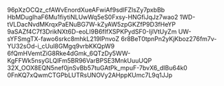 96pXzOCQz_cfAWvEnordXueAFwiAf9sdlFZlsZy7pxbBb
HbMDugIhaF6Mu1fiytiNLUwWq5eS0Fxsy-HNGfiJqJz7wao2
1WD-tVLDacNvdMKrqxPaENuBG7W-kZyAW5zpGKZfP9D3fHeYP
9aSAZf4C7f3DrikNXt6D-eoLI9B6fIfXSPKPydSF0-IjlVtUyZm
UW-sYFSmgTX-fawo6srkc8mhkL219lPnvoZ
6r8BeT0tpnPn2yKjKboz276fm7v-YU32sOd-i_cUul8GMgq9vrbKKQpW9
6fQmHVemtZiG8Rke4dGmk_6QTzDy5WW-KgFFWk5nsyGLQlFm5BR96VarBPSE3MnkUuuUQP
32X_OOX8EQN5nef0jnSvBb57tuGAtPk_mpuF-7bvX6_dIBu64k0
0FnKQ7xQwmCTGPbLUTRsUNOVy2AHppKUmc7L9q1JJp
